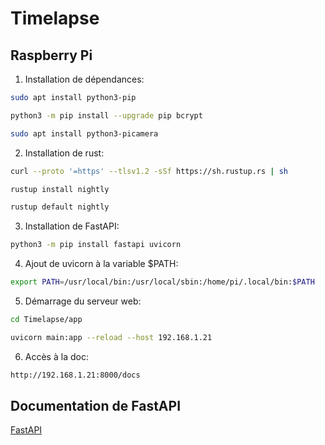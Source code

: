 # Timelapse

## Raspberry Pi

1. Installation de dépendances:
```bash
sudo apt install python3-pip

python3 -m pip install --upgrade pip bcrypt
```

```bash
sudo apt install python3-picamera
```


2. Installation de rust:
```bash
curl --proto '=https' --tlsv1.2 -sSf https://sh.rustup.rs | sh

rustup install nightly

rustup default nightly
```

3. Installation de FastAPI:
```bash
python3 -m pip install fastapi uvicorn
```

4. Ajout de uvicorn à la variable $PATH:
```bash
export PATH=/usr/local/bin:/usr/local/sbin:/home/pi/.local/bin:$PATH
```

5. Démarrage du serveur web:
```bash
cd Timelapse/app

uvicorn main:app --reload --host 192.168.1.21
```

6. Accès à la doc:
```bash
http://192.168.1.21:8000/docs
```

## Documentation de FastAPI

[FastAPI](https://fastapi.tiangolo.com/)

